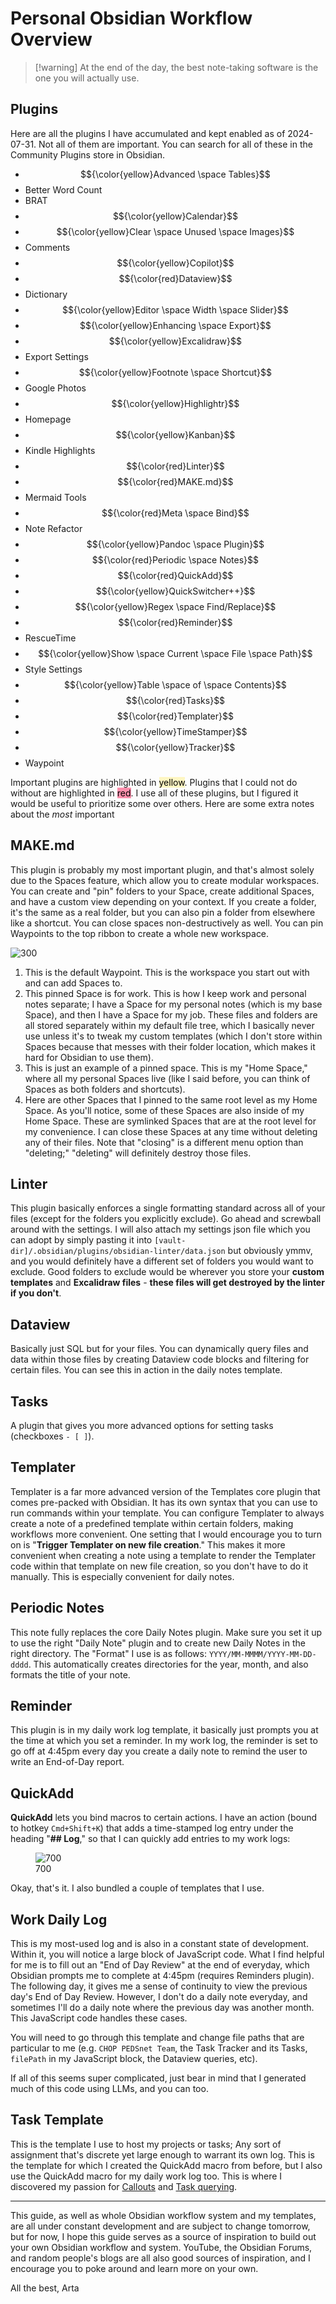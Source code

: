 # Personal Obsidian Workflow Overview

> \[!warning\]
> At the end of the day, the best note-taking software is the one you will actually use.

## Plugins

Here are all the plugins I have accumulated and kept enabled as of 2024-07-31. Not all of them are important. You can search for all of these in the Community Plugins store in Obsidian.

- $${\color{yellow}Advanced \space Tables}$$
- Better Word Count
- BRAT
- $${\color{yellow}Calendar}$$
- $${\color{yellow}Clear \space Unused \space Images}$$
- Comments
- $${\color{yellow}Copilot}$$
- $${\color{red}Dataview}$$
- Dictionary
- $${\color{yellow}Editor \space Width \space Slider}$$
- $${\color{yellow}Enhancing \space Export}$$
- $${\color{yellow}Excalidraw}$$
- Export Settings
- $${\color{yellow}Footnote \space Shortcut}$$
- Google Photos
- $${\color{yellow}Highlightr}$$
- Homepage
- $${\color{yellow}Kanban}$$
- Kindle Highlights
- $${\color{red}Linter}$$
- $${\color{red}MAKE.md}$$
- Mermaid Tools
- $${\color{red}Meta \space Bind}$$
- Note Refactor
- $${\color{yellow}Pandoc \space Plugin}$$
- $${\color{red}Periodic \space Notes}$$
- $${\color{red}QuickAdd}$$
- $${\color{yellow}QuickSwitcher++}$$
- $${\color{yellow}Regex \space Find/Replace}$$
- $${\color{red}Reminder}$$
- RescueTime
- $${\color{yellow}Show \space Current \space File \space Path}$$
- Style Settings
- $${\color{yellow}Table \space of \space Contents}$$
- $${\color{red}Tasks}$$
- $${\color{red}Templater}$$
- $${\color{yellow}TimeStamper}$$
- $${\color{yellow}Tracker}$$
- Waypoint

Important plugins are highlighted in <mark style="background: #FFF3A3A6;">yellow</mark>. Plugins that I could not do without are highlighted in <mark style="background: #FF5582A6;">red</mark>. I use all of these plugins, but I figured it would be useful to prioritize some over others. Here are some extra notes about the *most* important

## MAKE.md

This plugin is probably my most important plugin, and that's almost solely due to the Spaces feature, which allow you to create modular workspaces. You can create and "pin" folders to your Space, create additional Spaces, and have a custom view depending on your context. If you create a folder, it's the same as a real folder, but you can also pin a folder from elsewhere like a shortcut. You can close spaces non-destructively as well. You can pin Waypoints to the top ribbon to create a whole new workspace.

![300](Personal%20Obsidian%20System%20Workflow-media/b5a339a13d24cc985600e95b59be60d4c75d784e.png "wikilink")
1. This is the default Waypoint. This is the workspace you start out with and can add Spaces to.
2. This pinned Space is for work. This is how I keep work and personal notes separate; I have a Space for my personal notes (which is my base Space), and then I have a Space for my job. These files and folders are all stored separately within my default file tree, which I basically never use unless it's to tweak my custom templates (which I don't store within Spaces because that messes with their folder location, which makes it hard for Obsidian to use them).
3. This is just an example of a pinned space. This is my "Home Space," where all my personal Spaces live (like I said before, you can think of Spaces as both folders and shortcuts).
4. Here are other Spaces that I pinned to the same root level as my Home Space. As you'll notice, some of these Spaces are also inside of my Home Space. These are symlinked Spaces that are at the root level for my convenience. I can close these Spaces at any time without deleting any of their files. Note that "closing" is a different menu option than "deleting;" "deleting" will definitely destroy those files.

## Linter

This plugin basically enforces a single formatting standard across all of your files (except for the folders you explicitly exclude). Go ahead and screwball around with the settings. I will also attach my settings json file which you can adopt by simply pasting it into `[vault-dir]/.obsidian/plugins/obsidian-linter/data.json` but obviously ymmv, and you would definitely have a different set of folders you would want to exclude. Good folders to exclude would be wherever you store your **custom templates** and **Excalidraw files** - **these files will get destroyed by the linter if you don't**.

## Dataview

Basically just SQL but for your files. You can dynamically query files and data within those files by creating Dataview code blocks and filtering for certain files. You can see this in action in the daily notes template.

## Tasks

A plugin that gives you more advanced options for setting tasks (checkboxes `- [ ]`).

## Templater

Templater is a far more advanced version of the Templates core plugin that comes pre-packed with Obsidian. It has its own syntax that you can use to run commands within your template. You can configure Templater to always create a note of a predefined template within certain folders, making workflows more convenient. One setting that I would encourage you to turn on is "**Trigger Templater on new file creation**." This makes it more convenient when creating a note using a template to render the Templater code within that template on new file creation, so you don't have to do it manually. This is especially convenient for daily notes.

## Periodic Notes

This note fully replaces the core Daily Notes plugin. Make sure you set it up to use the right "Daily Note" plugin and to create new Daily Notes in the right directory. The "Format" I use is as follows: `YYYY/MM-MMMM/YYYY-MM-DD-dddd`. This automatically creates directories for the year, month, and also formats the title of your note.

## Reminder

This plugin is in my daily work log template, it basically just prompts you at the time at which you set a reminder. In my work log, the reminder is set to go off at 4:45pm every day you create a daily note to remind the user to write an End-of-Day report.

## QuickAdd

**QuickAdd** lets you bind macros to certain actions. I have an action (bound to hotkey `Cmd+Shift+K`) that adds a time-stamped log entry under the heading "**\## Log**," so that I can quickly add entries to my work logs:

<figure>
<img
src="Personal%20Obsidian%20System%20Workflow-media/032c1ae999b2c4fa2589e15ec0aaec8ef8784d7f.png"
title="wikilink" alt="700" />
<figcaption aria-hidden="true">700</figcaption>
</figure>

Okay, that's it. I also bundled a couple of templates that I use.

## Work Daily Log

This is my most-used log and is also in a constant state of development. Within it, you will notice a large block of JavaScript code. What I find helpful for me is to fill out an "End of Day Review" at the end of everyday, which Obsidian prompts me to complete at 4:45pm (requires Reminders plugin). The following day, it gives me a sense of continuity to view the previous day's End of Day Review. However, I don't do a daily note everyday, and sometimes I'll do a daily note where the previous day was another month. This JavaScript code handles these cases.

You will need to go through this template and change file paths that are particular to me (e.g. `CHOP PEDSnet Team`, the Task Tracker and its Tasks, `filePath` in my JavaScript block, the Dataview queries, etc).

If all of this seems super complicated, just bear in mind that I generated much of this code using LLMs, and you can too.

## Task Template

This is the template I use to host my projects or tasks; Any sort of assignment that's discrete yet large enough to warrant its own log. This is the template for which I created the QuickAdd macro from before, but I also use the QuickAdd macro for my daily work log too. This is where I discovered my passion for [Callouts](https://help.obsidian.md/Editing+and+formatting/Callouts) and [Task querying](https://publish.obsidian.md/tasks/Queries/About+Queries).

------------------------------------------------------------------------

This guide, as well as whole Obsidian workflow system and my templates, are all under constant development and are subject to change tomorrow, but for now, I hope this guide serves as a source of inspiration to build out your own Obsidian workflow and system. YouTube, the Obsidian Forums, and random people's blogs are all also good sources of inspiration, and I encourage you to poke around and learn more on your own.

All the best,
Arta
